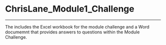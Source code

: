 # ChrisLane_Module1_Challenge
----
The includes the Excel workbook for the module challenge and a Word documemnt that provides answers to questions within the Module Challenge. 
